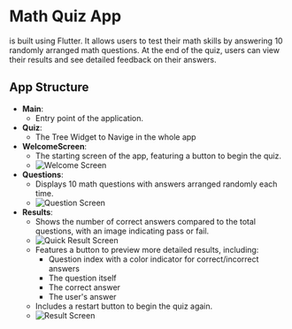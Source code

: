# Math Quiz App
is built using Flutter. It allows users to test their math skills by answering 10 randomly arranged math questions. At the end of the quiz, users can view their results and see detailed feedback on their answers.

## App Structure
- **Main**:
  - Entry point of the application.
- **Quiz**:
  - The Tree Widget to Navige in the whole app
- **WelcomeScreen**:
  - The starting screen of the app, featuring a button to begin the quiz.
  - ![Welcome Screen](ReadmeImgs/welcome_screen.png)
- **Questions**:
  - Displays 10 math questions with answers arranged randomly each time.
  - ![Question Screen](ReadmeImgs/question_screen.png)
- **Results**:
  - Shows the number of correct answers compared to the total questions, with an image indicating pass or fail.
  - ![Quick Result Screen](ReadmeImgs/Quick_result_screen.png)
  - Features a button to preview more detailed results, including:
    - Question index with a color indicator for correct/incorrect answers
    - The question itself
    - The correct answer
    - The user's answer
  - Includes a restart button to begin the quiz again.
  - ![Result Screen](ReadmeImgs/result_screen.png)
